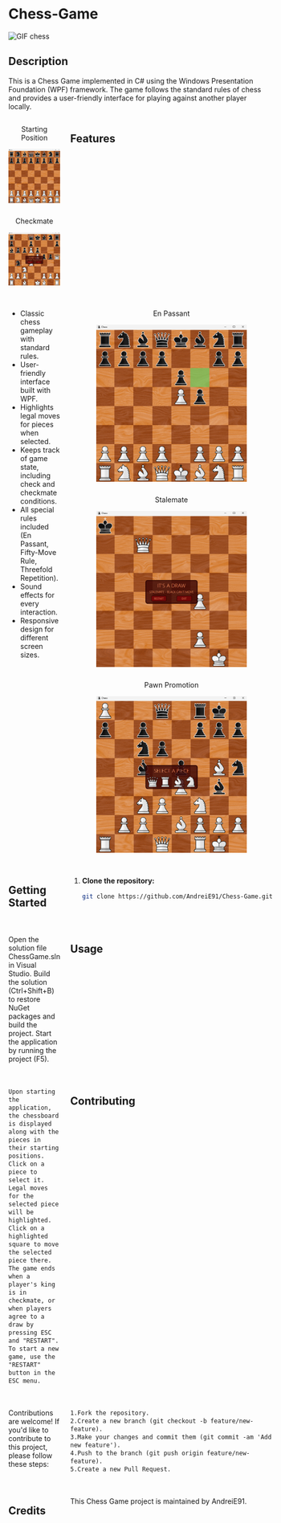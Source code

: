 # Chess-Game

![GIF chess](Screenshots/chess_gif.gif)

## Description

This is a Chess Game implemented in C# using the Windows Presentation Foundation (WPF) framework. The game follows the standard rules of chess and provides a user-friendly interface for playing against another player locally.

<div style="display: grid; grid-template-columns: repeat(2, 1fr); gap: 20px;">
  <div style="display: flex; flex-direction: column; align-items: center;">

   <div style="margin-bottom: 10px;">
      <p style="text-align: center;">Starting Position</p>
      <img src="Screenshots/screenshot_start.png" alt="Starting Position" width="300">
   </div>

   <div style="margin-bottom: 10px;">
      <p style="text-align: center;">Checkmate</p>
      <img src="Screenshots/screenshot_mate.png" alt="Checkmate" width="300">
   </div>

 </div>

## Features

- Classic chess gameplay with standard rules.
- User-friendly interface built with WPF.
- Highlights legal moves for pieces when selected.
- Keeps track of game state, including check and checkmate conditions.
- All special rules included (En Passant, Fifty-Move Rule, Threefold Repetition).
- Sound effects for every interaction.
- Responsive design for different screen sizes.

<div style="display: flex; flex-direction: column; align-items: center;">

   <div style="margin-bottom: 10px;">
      <p style="text-align: center;">En Passant</p>
      <img src="Screenshots/screenshot_enpassant.png" alt="En Passant" width="300">
   </div>

   <div style="margin-bottom: 10px;">
      <p style="text-align: center;">Stalemate</p>
      <img src="Screenshots/screenshot_stalemate.png" alt="Stalemate" width="300">
   </div>

   <div style="margin-bottom: 10px;">
      <p style="text-align: center;">Pawn Promotion</p>
      <img src="Screenshots/screenshot_pawnqueen.png" alt="Pawn Promotion" width="300">
   </div>

</div>

## Getting Started

1. **Clone the repository:**
   ```bash
   git clone https://github.com/AndreiE91/Chess-Game.git
   ```

Open the solution file ChessGame.sln in Visual Studio.
Build the solution (Ctrl+Shift+B) to restore NuGet packages and build the project.
Start the application by running the project (F5).

## Usage

    Upon starting the application, the chessboard is displayed along with the pieces in their starting positions.
    Click on a piece to select it. Legal moves for the selected piece will be highlighted.
    Click on a highlighted square to move the selected piece there.
    The game ends when a player's king is in checkmate, or when players agree to a draw by pressing ESC and "RESTART".
    To start a new game, use the "RESTART" button in the ESC menu.

## Contributing

Contributions are welcome! If you'd like to contribute to this project, please follow these steps:

    1.Fork the repository.
    2.Create a new branch (git checkout -b feature/new-feature).
    3.Make your changes and commit them (git commit -am 'Add new feature').
    4.Push to the branch (git push origin feature/new-feature).
    5.Create a new Pull Request.

## Credits

This Chess Game project is maintained by AndreiE91.

